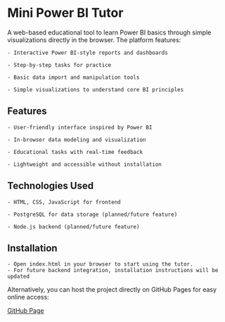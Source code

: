 # Mini Power BI Tutor

A web-based educational tool to learn Power BI basics through simple visualizations directly in the browser. The platform features:

    - Interactive Power BI-style reports and dashboards

    - Step-by-step tasks for practice

    - Basic data import and manipulation tools

    - Simple visualizations to understand core BI principles

<h2>Features</h2>

    - User-friendly interface inspired by Power BI

    - In-browser data modeling and visualization

    - Educational tasks with real-time feedback

    - Lightweight and accessible without installation

<h2>Technologies Used</h2>

    - HTML, CSS, JavaScript for frontend

    - PostgreSQL for data storage (planned/future feature)

    - Node.js backend (planned/future feature)

<h2>Installation</h2>
  
    - Open index.html in your browser to start using the tutor.
    - For future backend integration, installation instructions will be updated
    
<p>Alternatively, you can host the project directly on GitHub Pages for easy online access:</p>
<a href="https://ira4a.github.io/MiniBI-Tutor">GitHub Page</a>
